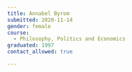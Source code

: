 ```yaml
---
title: Annabel Byrom 
submitted: 2020-11-14 
gender: female  
course: 
  - Philosophy, Politics and Economics
graduated: 1997
contact_allowed: true

--- 
```


